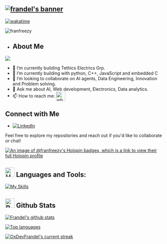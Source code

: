 <h2>
  <a href="https://git.io/typing-svg">
    <img src="https://readme-typing-svg.demolab.com?font=Fira+Code&weight=700&size=25&duration=2000&pause=1000&color=2D2DFF&vCenter=true&random=false&width=500&height=30&lines=Dev+Frandel" alt="frandel's banner" />
  </a>
</h2>

[![wakatime](https://wakatime.com/badge/user/b5ddf75f-2347-49b0-b8ca-c45da23fd283.svg)](https://wakatime.com/@b5ddf75f-2347-49b0-b8ca-c45da23fd283)
<p align="left"> <img src="https://komarev.com/ghpvc/?username=franfreezy&label=Profile%20views&color=ba0bea&style=flat" alt="franfreezy" /> </p>


- ## About Me

<a href="https://devfreezy.netlify.app/"><img src="https://img.shields.io/badge/Personal Site-100000?style=for-the-badge&logo=github&logoColor=white" /></a> 
- 🔭 I’m currently building Tethics Electrics Grp.
- 🌱 I’m currently building with python, C++, JavaScript and embedded C
- 👯 I’m looking to collaborate on AI agents, Data Engineering, Innovation and Problem solving.
- 💬 Ask me about AI, Web development, Electronics, Data analytics.
- 📫 How to reach me: <a href="https://wa.me/254729634366" title="Whatsapp"><img alt="whatsapp"  src="https://img.shields.io/badge/WhatsApp-25D366?style=for-the-badge&logo=whatsapp&logoColor=white" height="30" align="center"/></a> 


## Connect with Me

- [![LinkedIn](https://img.shields.io/badge/LinkedIn-%230077B5.svg?logo=linkedin&logoColor=white)](https://www.linkedin.com/in/frandel-wanjawa/)



Feel free to explore my repositories and reach out if you'd like to collaborate or chat!

 

[![An image of @franfreezy's Holopin badges, which is a link to view their full Holopin profile](https://holopin.me/franfreezy)](https://holopin.io/@franfreezy)

<p align="left">
</p>


## <img src="https://raw.githubusercontent.com/Tarikul-Islam-Anik/Animated-Fluent-Emojis/master/Emojis/Objects/Hammer%20and%20Wrench.png" alt="Hammer and Wrench" width="30" height="30" /> **Languages and Tools:**  
[![My Skills](https://skillicons.dev/icons?i=mysql,html,postgres,css,tailwind,python,php,arduino,c,cpp,js,react,vite,md,git,github,vscode,styledcomponents,postman,stackoverflow&perline=13)](#)

## <img src="https://raw.githubusercontent.com/Tarikul-Islam-Anik/Animated-Fluent-Emojis/master/Emojis/Travel%20and%20places/Rocket.png" alt="Rocket" width="30" height="30" /> Github Stats 

 [![Frandel's github stats](https://bad-apple-github-readme.vercel.app/api?username=franfreezy&show_icons=true&count_private=true&line_height=20&icon_color=00b3ff&theme=blue-green&title_color=00b3ff)](#)
 
 [![Top languages](https://github-readme-mwendwa.vercel.app/api/top-langs/?username=franfreezy&layout=compact&count_private=true&theme=blue-green&title_color=00b3ff)](#)

[![OxDevFrandel's current streak](https://streak-stats.demolab.com/?user=franfreezy&count_private=true&theme=blue-green&title_color=00b3ff)](#)
